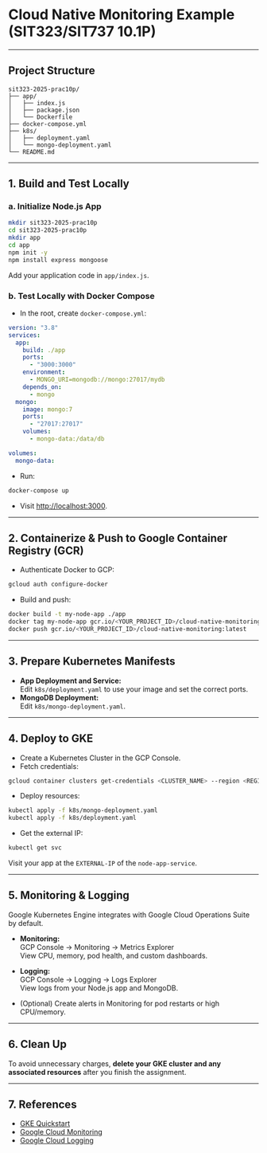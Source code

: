 # Cloud Native Monitoring Example (SIT323/SIT737 10.1P)

---

## Project Structure

```
sit323-2025-prac10p/
├── app/
│   ├── index.js
│   ├── package.json
│   └── Dockerfile
├── docker-compose.yml
├── k8s/
│   ├── deployment.yaml
│   └── mongo-deployment.yaml
└── README.md
```

---

## 1. Build and Test Locally

### a. Initialize Node.js App

```sh
mkdir sit323-2025-prac10p
cd sit323-2025-prac10p
mkdir app
cd app
npm init -y
npm install express mongoose
```

Add your application code in `app/index.js`.

### b. Test Locally with Docker Compose

- In the root, create `docker-compose.yml`:

```yaml
version: "3.8"
services:
  app:
    build: ./app
    ports:
      - "3000:3000"
    environment:
      - MONGO_URI=mongodb://mongo:27017/mydb
    depends_on:
      - mongo
  mongo:
    image: mongo:7
    ports:
      - "27017:27017"
    volumes:
      - mongo-data:/data/db

volumes:
  mongo-data:
```

- Run:

```sh
docker-compose up
```
- Visit [http://localhost:3000](http://localhost:3000).

---

## 2. Containerize & Push to Google Container Registry (GCR)

- Authenticate Docker to GCP:

```sh
gcloud auth configure-docker
```

- Build and push:

```sh
docker build -t my-node-app ./app
docker tag my-node-app gcr.io/<YOUR_PROJECT_ID>/cloud-native-monitoring:latest
docker push gcr.io/<YOUR_PROJECT_ID>/cloud-native-monitoring:latest
```

---

## 3. Prepare Kubernetes Manifests

- **App Deployment and Service:**  
  Edit `k8s/deployment.yaml` to use your image and set the correct ports.
- **MongoDB Deployment:**  
  Edit `k8s/mongo-deployment.yaml`.

---

## 4. Deploy to GKE

- Create a Kubernetes Cluster in the GCP Console.
- Fetch credentials:

```sh
gcloud container clusters get-credentials <CLUSTER_NAME> --region <REGION>
```

- Deploy resources:

```sh
kubectl apply -f k8s/mongo-deployment.yaml
kubectl apply -f k8s/deployment.yaml
```

- Get the external IP:

```sh
kubectl get svc
```
Visit your app at the `EXTERNAL-IP` of the `node-app-service`.

---

## 5. Monitoring & Logging

Google Kubernetes Engine integrates with Google Cloud Operations Suite by default.

- **Monitoring:**  
  GCP Console → Monitoring → Metrics Explorer  
  View CPU, memory, pod health, and custom dashboards.

- **Logging:**  
  GCP Console → Logging → Logs Explorer  
  View logs from your Node.js app and MongoDB.

- (Optional) Create alerts in Monitoring for pod restarts or high CPU/memory.

---

## 6. Clean Up

To avoid unnecessary charges, **delete your GKE cluster and any associated resources** after you finish the assignment.

---

## 7. References

- [GKE Quickstart](https://cloud.google.com/kubernetes-engine/docs/quickstart)
- [Google Cloud Monitoring](https://cloud.google.com/monitoring/kubernetes-engine)
- [Google Cloud Logging](https://cloud.google.com/logging/docs)

